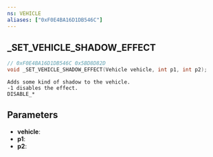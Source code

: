```yaml
---
ns: VEHICLE
aliases: ["0xF0E4BA16D1DB546C"]
---
```

## _SET_VEHICLE_SHADOW_EFFECT

```c
// 0xF0E4BA16D1DB546C 0x5BD8D82D
void _SET_VEHICLE_SHADOW_EFFECT(Vehicle vehicle, int p1, int p2);
```

```
Adds some kind of shadow to the vehicle.
-1 disables the effect.
DISABLE_*
```

## Parameters
* **vehicle**: 
* **p1**: 
* **p2**: 

